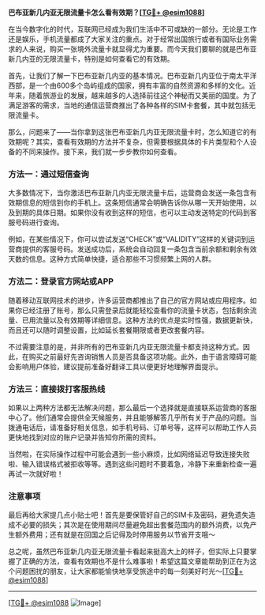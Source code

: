 **巴布亚新几内亚无限流量卡怎么看有效期？[[TG💪+ @esim1088](https://t.me/s/esim1088)]**

在当今数字化的时代，互联网已经成为我们生活中不可或缺的一部分。无论是工作还是娱乐，手机流量都成了大家关注的重点。对于经常出国旅行或者有国际业务需求的人来说，购买一张境外流量卡就显得尤为重要。而今天我们要聊的就是巴布亚新几内亚的无限流量卡，特别是如何查看它的有效期。

首先，让我们了解一下巴布亚新几内亚的基本情况。巴布亚新几内亚位于南太平洋西部，是一个由600多个岛屿组成的国家，拥有丰富的自然资源和多样的文化。近年来，随着旅游业的发展，越来越多的人选择前往这个神秘而又美丽的国度。为了满足游客的需求，当地的通信运营商推出了各种各样的SIM卡套餐，其中就包括无限流量卡。

那么，问题来了——当你拿到这张巴布亚新几内亚无限流量卡时，怎么知道它的有效期呢？其实，查看有效期的方法并不复杂，但需要根据具体的卡片类型和个人设备的不同来操作。接下来，我们就一步步教你如何查看。

### 方法一：通过短信查询

大多数情况下，当你激活巴布亚新几内亚无限流量卡后，运营商会发送一条包含有效期信息的短信到你的手机上。这条短信通常会明确告诉你从哪一天开始使用，以及到期的具体日期。如果你没有收到这样的短信，也可以主动发送特定的代码到客服号码进行查询。

例如，在某些情况下，你可以尝试发送“CHECK”或“VALIDITY”这样的关键词到运营商提供的客服号码。发送成功后，系统会自动回复一条包含当前余额和剩余有效天数的信息。这种方式简单快捷，适合那些不习惯频繁上网的人群。

### 方法二：登录官方网站或APP

随着移动互联网技术的进步，许多运营商都推出了自己的官方网站或应用程序。如果你已经注册了账号，那么只需登录后就能轻松查看你的流量卡状态，包括剩余流量、已用流量以及有效期等详细信息。这种方法的优点是实时性强，数据更新快，而且还可以随时调整设置，比如延长套餐期限或者更改套餐内容。

不过需要注意的是，并非所有的巴布亚新几内亚无限流量卡都支持这种方式。因此，在购买之前最好先咨询销售人员是否具备这项功能。此外，由于语言障碍可能会影响用户体验，建议提前准备好翻译工具以便更好地理解界面提示。

### 方法三：直接拨打客服热线

如果以上两种方法都无法解决问题，那么最后一个选择就是直接联系运营商的客服中心了。他们通常会提供全天候服务，并且能够解答几乎所有关于产品的问题。当拨通电话后，请准备好相关信息，如手机号码、订单号等，这样可以帮助工作人员更快地找到对应的账户记录并告知你所需的资料。

当然啦，在实际操作过程中可能会遇到一些小麻烦，比如网络延迟导致连接失败啦、输入错误格式被拒收等等。遇到这些问题时不要着急，冷静下来重新检查一遍再试一次就好啦！

### 注意事项

最后再给大家提几点小贴士吧！首先是要保管好自己的SIM卡及密码，避免遗失造成不必要的损失；其次是在使用期间尽量避免超出套餐范围内的额外消费，以免产生额外费用；还有就是在回国之后记得及时停用服务以节省开支哦～

总之呢，虽然巴布亚新几内亚无限流量卡看起来挺高大上的样子，但实际上只要掌握了正确的方法，查看有效期也不是什么难事啦！希望这篇文章能帮助到正在为这个问题困扰的朋友，让大家都能愉快地享受旅途中的每一刻美好时光～[[TG💪+ @esim1088](https://t.me/s/esim1088)]

---

[[TG💪+ @esim1088](https://t.me/s/esim1088) ![Image](https://i.postimg.cc/4NQfJmqS/Snipaste-2025-05-13-00-14-12.png)]